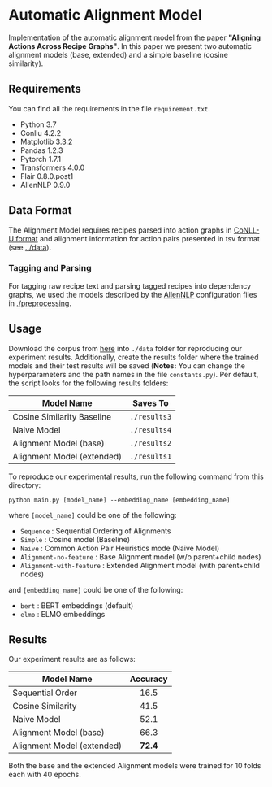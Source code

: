 # Automatic Alignment Model
Implementation of the automatic alignment model from the paper **"Aligning Actions Across Recipe Graphs"**. In this paper we present two automatic alignment models (base, extended) and a simple baseline (cosine similarity).

## Requirements
You can find all the requirements in the file `requirement.txt`.
- Python 3.7
- Conllu 4.2.2
- Matplotlib 3.3.2
- Pandas 1.2.3
- Pytorch 1.7.1
- Transformers 4.0.0
- Flair 0.8.0.post1
- AllenNLP 0.9.0

## Data Format

The Alignment Model requires recipes parsed into action graphs in [CoNLL-U format](https://universaldependencies.org/format.html) and alignment information for action pairs presented in tsv format (see [../data](../data)).

### Tagging and Parsing

For tagging raw recipe text and parsing tagged recipes into dependency graphs, we used the models described by the [AllenNLP](https://github.com/allenai/allennlp) configuration files in [./preprocessing](./preprocessing).

## Usage

Download the corpus from [here](https://github.com/coli-saar/ara/data/) into `./data` folder for reproducing our experiment results. Additionally, create the results folder where the trained models and their test results will be saved (**Notes:** You can change the hyperparameters and the path names in the file `constants.py`). Per default, the script looks for the following results folders:

Model Name | Saves To
--- | ---
Cosine Similarity Baseline | `./results3`
Naive Model | `./results4`
Alignment Model (base) | `./results2`
Alignment Model (extended) | `./results1`

To reproduce our experimental results, run the following command from this directory:

`python main.py [model_name] --embedding_name [embedding_name]`

where `[model_name]` could be one of the following:
- `Sequence` : Sequential Ordering of Alignments
- `Simple` : Cosine model (Baseline)
- `Naive` :  Common Action Pair Heuristics mode (Naive Model)
- `Alignment-no-feature` : Base Alignment model (w/o parent+child nodes)
- `Alignment-with-feature` : Extended Alignment model (with parent+child nodes)

and `[embedding_name]` could be one of the following:
- `bert` : BERT embeddings (default)
- `elmo` : ELMO embeddings

## Results

Our experiment results are as follows:

| Model Name | Accuracy |
| ---------- | :---: |
|Sequential Order | 16.5 |
|Cosine Similarity | 41.5 |
|Naive Model | 52.1 |
| Alignment Model (base) | 66.3 |
| Alignment Model (extended) | **72.4** |

Both the base and the extended Alignment models were trained for 10 folds each with 40 epochs.



